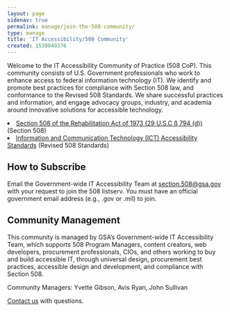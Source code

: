 ```yaml
---
layout: page
sidenav: true
permalink: manage/join-the-508-community/
type: manage
title: 'IT Accessibility/508 Community'
created: 1530040376
---
```


<p dir="ltr">
  Welcome to the IT Accessibility Community of Practice (508 CoP). This community consists of U.S. Government professionals who work to enhance access to federal information technology (IT). We identify and promote best practices for compliance with Section 508 law, and conformance to the Revised 508 Standards. We share successful practices and information, and engage advocacy groups, industry, and academia around innovative solutions for accessible technology.
</p>

<li dir="ltr">
<a href="http://www.gpo.gov/fdsys/pkg/USCODE-2011-title29/html/USCODE-2011-title29-chap16-subchapV-sec794d.htm">Section 508 of the Rehabilitation Act of 1973 (29 U.S.C ß 794 (d))</a> (Section 508)
</li>

<li dir="ltr">
<a href="https://www.access-board.gov/guidelines-and-standards/communications-and-it/about-the-ict-refresh/final-rule">Information and Communication Technology (ICT) Accessibility Standards</a> (Revised 508 Standards)
</li>

<h2 dir="ltr">
  How to Subscribe
</h2>

<p dir="ltr">
  Email the Government-wide IT Accessibility Team at <a href="mailto:section.508@gsa.gov">section.508@gsa.gov</a> with your request to join the 508 listserv. You must have an official government email address (e.g., .gov or .mil) to join.
</p>

<h2 dir="ltr">
  Community Management
</h2>

<p dir="ltr">
  This community is managed by GSA&rsquo;s Government-wide IT Accessibility Team, which supports 508 Program Managers, content creators, web developers, procurement professionals, CIOs, and others working to buy and build accessible IT, through universal design, procurement best practices, accessible design and development, and compliance with Section 508.
</p>

<p dir="ltr">
  Community Managers: Yvette Gibson, Avis Ryan, John Sullivan
</p>

<p dir="ltr">
  <a href="/contact-us">Contact us</a> with questions.
</p>